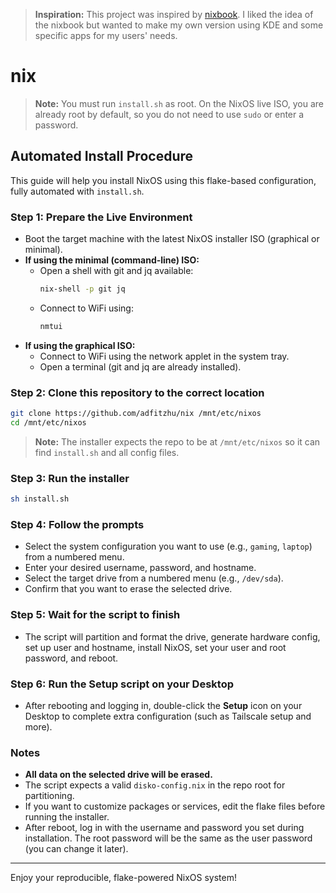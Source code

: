 > **Inspiration:** This project was inspired by [nixbook](https://github.com/mkellyxp/nixbook). I liked the idea of the nixbook but wanted to make my own version using KDE and some specific apps for my users' needs.

# nix

> **Note:** You must run `install.sh` as root. On the NixOS live ISO, you are already root by default, so you do not need to use `sudo` or enter a password.

## Automated Install Procedure

This guide will help you install NixOS using this flake-based configuration, fully automated with `install.sh`.

### Step 1: Prepare the Live Environment
- Boot the target machine with the latest NixOS installer ISO (graphical or minimal).
- **If using the minimal (command-line) ISO:**
  - Open a shell with git and jq available:
    ```sh
    nix-shell -p git jq
    ```
  - Connect to WiFi using:
    ```sh
    nmtui
    ```
- **If using the graphical ISO:**
  - Connect to WiFi using the network applet in the system tray.
  - Open a terminal (git and jq are already installed).

### Step 2: Clone this repository to the correct location
```sh
git clone https://github.com/adfitzhu/nix /mnt/etc/nixos
cd /mnt/etc/nixos
```
> **Note:** The installer expects the repo to be at `/mnt/etc/nixos` so it can find `install.sh` and all config files.

### Step 3: Run the installer
```sh
sh install.sh
```

### Step 4: Follow the prompts
- Select the system configuration you want to use (e.g., `gaming`, `laptop`) from a numbered menu.
- Enter your desired username, password, and hostname.
- Select the target drive from a numbered menu (e.g., `/dev/sda`).
- Confirm that you want to erase the selected drive.

### Step 5: Wait for the script to finish
- The script will partition and format the drive, generate hardware config, set up user and hostname, install NixOS, set your user and root password, and reboot.

### Step 6: Run the Setup script on your Desktop
- After rebooting and logging in, double-click the **Setup** icon on your Desktop to complete extra configuration (such as Tailscale setup and more).

### Notes
- **All data on the selected drive will be erased.**
- The script expects a valid `disko-config.nix` in the repo root for partitioning.
- If you want to customize packages or services, edit the flake files before running the installer.
- After reboot, log in with the username and password you set during installation. The root password will be the same as the user password (you can change it later).

---

Enjoy your reproducible, flake-powered NixOS system!